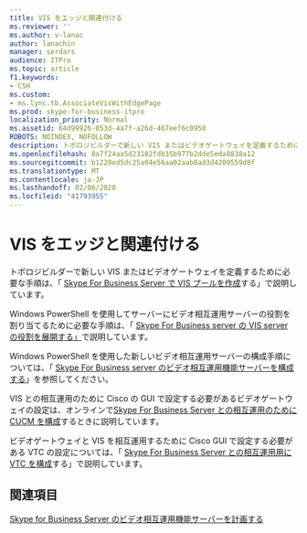 ```yaml
---
title: VIS をエッジと関連付ける
ms.reviewer: ''
ms.author: v-lanac
author: lanachin
manager: serdars
audience: ITPro
ms.topic: article
f1.keywords:
- CSH
ms.custom:
- ms.lync.tb.AssociateVisWithEdgePage
ms.prod: skype-for-business-itpro
localization_priority: Normal
ms.assetid: 64d99926-053d-4a7f-a26d-467eef6c0950
ROBOTS: NOINDEX, NOFOLLOW
description: トポロジビルダーで新しい VIS またはビデオゲートウェイを定義するために必要な手順は、「Skype for Business Server で VIS プールを作成する」で説明しています。
ms.openlocfilehash: 8a7f24aa5d23182fdb35b977b2dde5eda8838a12
ms.sourcegitcommit: b1229ed5dc25a04e56aa02aab8ad3d4209559d8f
ms.translationtype: MT
ms.contentlocale: ja-JP
ms.lasthandoff: 02/06/2020
ms.locfileid: "41793955"
---
```

# <a name="associate-vis-with-edge"></a>VIS をエッジと関連付ける
 
トポロジビルダーで新しい VIS またはビデオゲートウェイを定義するために必要な手順は、「 [Skype For Business Server で VIS プールを作成](../../../deploy/deploy-video-interop-server/create-a-vis-pool.md)する」で説明しています。
  
Windows PowerShell を使用してサーバーにビデオ相互運用サーバーの役割を割り当てるために必要な手順は、「 [Skype For Business server の VIS server の役割を展開する」](../../../deploy/deploy-video-interop-server/deploy-the-vis-server-role.md)で説明しています。
  
Windows PowerShell を使用した新しいビデオ相互運用サーバーの構成手順については、「 [Skype For Business server のビデオ相互運用機能サーバーを構成する](../../../deploy/deploy-video-interop-server/configure-the-vis.md)」を参照してください。
  
 VIS との相互運用のために Cisco の GUI で設定する必要があるビデオゲートウェイの設定は、オンラインで[Skype For Business Server との相互運用のために CUCM を構成](../../../deploy/deploy-video-interop-server/configure-cucm-for-interoperation.md)するときに説明しています。
  
 ビデオゲートウェイと VIS を相互運用するために Cisco GUI で設定する必要がある VTC の設定については、「 [Skype For Business Server との相互運用用に VTC を構成](../../../deploy/deploy-video-interop-server/configure-a-vtc-for-interoperation.md)する」で説明しています。
  
## <a name="see-also"></a>関連項目

[Skype for Business Server のビデオ相互運用機能サーバーを計画する](../../../plan-your-deployment/video-interop-server.md)
